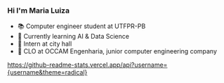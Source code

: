 ### Hi I'm Maria Luiza
- :books: Computer engineer student at UTFPR-PB
- :robot: Currently learning AI & Data Science
- :bust_in_silhouette:   Intern at city hall
- :briefcase: CLO at OCCAM Engenharia, junior computer engineering company

https://github-readme-stats.vercel.app/api?username={username&theme=radical}

<!--
:woman_technologist: Languages
https://img.shields.io/badge/C-00599C?style=for-the-badge&logo=c&logoColor=white
https://img.shields.io/badge/TypeScript-007ACC?style=for-the-badge&logo=typescript&logoColor=white
https://img.shields.io/badge/Python-3776AB?style=for-the-badge&logo=python&logoColor=white
https://img.shields.io/badge/Angular-DD0031?style=for-the-badge&logo=angular&logoColor=white
https://img.shields.io/badge/HTML5-E34F26?style=for-the-badge&logo=html5&logoColor=white
https://img.shields.io/badge/CSS3-1572B6?style=for-the-badge&logo=css3&logoColor=white
https://img.shields.io/badge/PostgreSQL-316192?style=for-the-badge&logo=postgresql&logoColor=white
https://img.shields.io/badge/Sass-CC6699?style=for-the-badge&logo=sass&logoColor=white
https://img.shields.io/badge/React-20232A?style=for-the-badge&logo=react&logoColor=61DAFB
https://img.shields.io/badge/Git-F05032?style=for-the-badge&logo=git&logoColor=white




**MariaLFreitas/MariaLFreitas** is a ✨ _special_ ✨ repository because its `README.md` (this file) appears on your GitHub profile.

Here are some ideas to get you started:

- 🔭 I’m currently working on ...
- 🌱 I’m currently learning ...
- 👯 I’m looking to collaborate on ...
- 🤔 I’m looking for help with ...
- 💬 Ask me about ...
- 📫 How to reach me: ...
- 😄 Pronouns: ...
- ⚡ Fun fact: ...
-->
